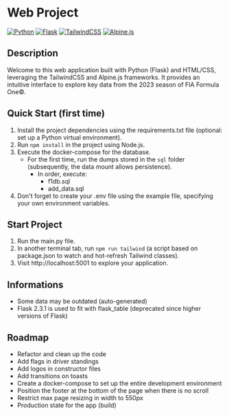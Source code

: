 # Web Project

[![Python](https://img.shields.io/badge/Python-3.12%2B-blue)](https://www.python.org/)
[![Flask](https://img.shields.io/badge/Flask-2.3.1-green)](https://flask.palletsprojects.com/en/2.0.x/)
[![TailwindCSS](https://img.shields.io/badge/TailwindCSS-3+-orange)](https://tailwindcss.com/)
[![Alpine.js](https://img.shields.io/badge/Alpine.js-3+-blue)](https://github.com/alpinejs/alpine)

## Description

Welcome to this web application built with Python (Flask) and HTML/CSS, leveraging the TailwindCSS and Alpine.js frameworks. It provides an intuitive interface to explore key data from the 2023 season of FIA Formula One©.

## Quick Start (first time)

1. Install the project dependencies using the requirements.txt file (optional: set up a Python virtual environment).
2. Run ```npm install``` in the project using Node.js.
3. Execute the docker-compose for the database.
   - For the first time, run the dumps stored in the ```sql``` folder (subsequently, the data mount allows persistence).
     - In order, execute:
       - f1db.sql
       - add_data.sql
4. Don't forget to create your .env file using the example file, specifying your own environment variables.

## Start Project

1. Run the main.py file.
2. In another terminal tab, run ```npm run tailwind``` (a script based on package.json to watch and hot-refresh Tailwind classes).
3. Visit http://localhost:5001 to explore your application.

## Informations

- Some data may be outdated (auto-generated)
- Flask 2.3.1 is used to fit with flask_table (deprecated since higher versions of Flask)

## Roadmap

- Refactor and clean up the code
- Add flags in driver standings
- Add logos in constructor files
- Add transitions on toasts
- Create a docker-compose to set up the entire development environment
- Position the footer at the bottom of the page when there is no scroll
- Restrict max page resizing in width to 550px
- Production state for the app (build)
